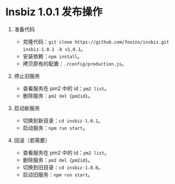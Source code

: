 # Insbiz 1.0.1 发布操作

1. 准备代码

   - 克隆代码：`git clone https://github.com/fooins/insbiz.git insbiz-1.0.1 -b v1.0.1`。
   - 安装依赖：`npm install`。
   - 拷贝原有的配置：`./config/production.js`。

2. 停止旧服务

   - 查看服务在 pm2 中的 id：`pm2 list`。
   - 删除服务：`pm2 del {pm2id}`。

3. 启动新服务

   - 切换到新目录：`cd insbiz-1.0.1`。
   - 启动服务：`npm run start`。

4. 回滚（若需要）

   - 查看服务在 pm2 中的 id：`pm2 list`。
   - 删除服务：`pm2 del {pm2id}`。
   - 切换到旧目录：`cd insbiz-1.0.0`。
   - 启动旧服务：`npm run start`。
